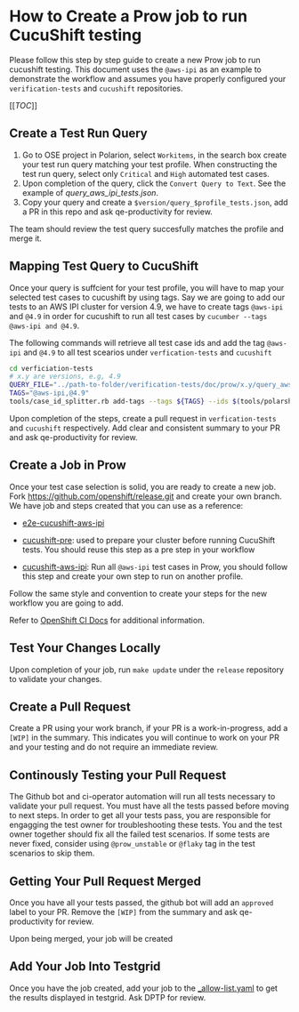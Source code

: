 # How to Create a Prow job to run CucuShift testing

Please follow this step by step guide to create a new Prow job to run cucushift testing. This document uses the `@aws-ipi` as an example to demonstrate the workflow and assumes you have properly configured your `verification-tests` and `cucushift` repositories.

[[_TOC_]]

## Create a Test Run Query

1. Go to OSE project in Polarion, select `Workitems`, in the search box create your test run query matching your test profile. When constructing the test run query, select only `Critical` and `High` automated test cases.
2. Upon completion of the query, click the `Convert Query to Text`. See the example of *query_aws_ipi_tests.json*.
3. Copy your query and create a `$version/query_$profile_tests.json`, add a PR in this repo and ask qe-productivity for review.

The team should review the test query succesfully matches the profile and merge it.

## Mapping Test Query to CucuShift

Once your query is suffcient for your test profile, you will have to map your selected test cases to cucushift by using tags. Say we are going to add our tests to an AWS IPI cluster for version 4.9, we have to create tags `@aws-ipi` and `@4.9` in order for cucushift to run all test cases by `cucumber --tags @aws-ipi and @4.9`.

The following commands will retrieve all test case ids and add the tag `@aws-ipi` and `@4.9` to all test scearios under `verfication-tests` and `cucushift`

```bash
cd verficiation-tests
# x.y are versions, e.g, 4.9
QUERY_FILE="../path-to-folder/verification-tests/doc/prow/x.y/query_aws_ipi_tests.json"
TAGS="@aws-ipi,@4.9"
tools/case_id_splitter.rb add-tags --tags ${TAGS} --ids $(tools/polarshift.rb query-cases -f ${QUERY_FILE} | grep -o -E 'OCP-[0-9]+' | tr '\n' ',')
```

Upon completion of the steps, create a pull request in `verfication-tests` and `cucushift` respectively. Add clear and consistent summary to your PR and ask qe-productivity for review.

## Create a Job in Prow

Once your test case selection is solid, you are ready to create a new job. Fork https://github.com/openshift/release.git and create your own branch. We have job and steps created that you can use as a reference:

- [e2e-cucushift-aws-ipi](https://steps.ci.openshift.org/job?org=openshift&repo=verification-tests&branch=master&test=e2e-aws-cucushift-ipi&variant=ocp-4.10)

- [cucushift-pre](https://steps.ci.openshift.org/reference/cucushift-pre): used to prepare your cluster before running CucuShift tests. You should reuse this step as a pre step in your workflow
- [cucushift-aws-ipi](https://steps.ci.openshift.org/reference/cucushift-aws-ipi): Run all `@aws-ipi` test cases in Prow, you should follow this step and create your own step to run on another profile.

Follow the same style and convention to create your steps for the new workflow you are going to add.

Refer to [OpenShift CI Docs](https://docs.ci.openshift.org/docs/architecture/step-registry/#workflow) for additional information.

## Test Your Changes Locally

Upon completion of your job, run `make update` under the `release` repository to validate your changes.

## Create a Pull Request

Create a PR using your work branch, if your PR is a work-in-progress, add a `[WIP]` in the summary. This indicates you will continue to work on your PR and your testing and do not require an immediate review.

## Continously Testing your Pull Request

The Github bot and ci-operator automation will run all tests necessary to validate your pull request. You must have all the tests passed before moving to next steps. In order to get all your tests pass, you are responsible for engagging the test owner for troubleshooting these tests. You and the test owner together should fix all the failed test scenarios. If some tests are never fixed, consider using `@prow_unstable` or `@flaky` tag in the test scenarios to skip them.

## Getting Your Pull Request Merged

Once you have all your tests passed, the github bot will add an `approved` label to your PR. Remove the `[WIP]` from the summary and ask qe-productivity for review.

Upon being merged, your job will be created

## Add Your Job Into Testgrid

Once you have the job created, add your job to the [_allow-list.yaml](https://github.com/openshift/release/blob/master/core-services/testgrid-config-generator/_allow-list.yaml) to get the results displayed in testgrid. Ask DPTP for review.
